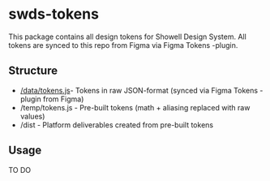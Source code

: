 # swds-tokens

This package contains all design tokens for Showell Design System. All tokens are synced to this repo from Figma via Figma Tokens -plugin.

## Structure

- [/data/tokens.js](https://github.com/kimmo-koo/swds-tokens)- Tokens in raw JSON-format (synced via Figma Tokens -plugin from Figma)
- /temp/tokens.js - Pre-built tokens (math + aliasing replaced with raw values)
- /dist - Platform deliverables created from pre-built tokens

## Usage

TO DO

